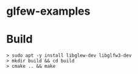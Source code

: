 glfew-examples
===========

# Build

```
> sudo apt -y install libglew-dev libglfw3-dev
> mkdir build && cd build
> cmake .. && make
```
